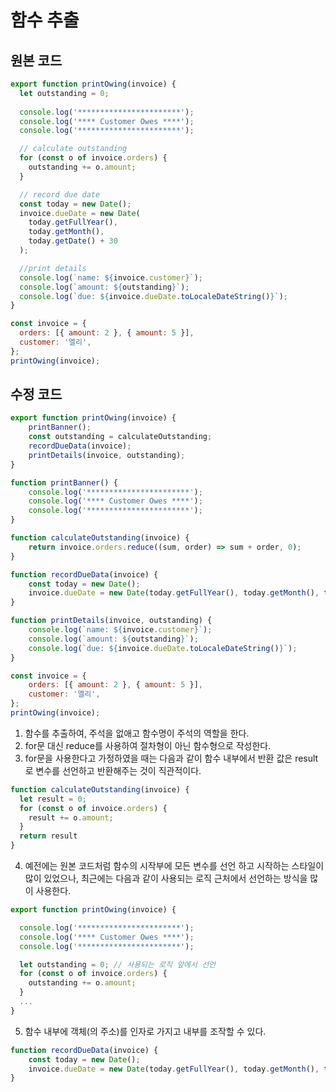 # 함수 추출

## 원본 코드

```js
export function printOwing(invoice) {
  let outstanding = 0;
  
  console.log('***********************');
  console.log('**** Customer Owes ****');
  console.log('***********************');

  // calculate outstanding
  for (const o of invoice.orders) {
    outstanding += o.amount;
  }

  // record due date
  const today = new Date();
  invoice.dueDate = new Date(
    today.getFullYear(),
    today.getMonth(),
    today.getDate() + 30
  );

  //print details
  console.log(`name: ${invoice.customer}`);
  console.log(`amount: ${outstanding}`);
  console.log(`due: ${invoice.dueDate.toLocaleDateString()}`);
}

const invoice = {
  orders: [{ amount: 2 }, { amount: 5 }],
  customer: '엘리',
};
printOwing(invoice);
```

## 수정 코드

```js
export function printOwing(invoice) {
	printBanner();
	const outstanding = calculateOutstanding;
	recordDueData(invoice);
	printDetails(invoice, outstanding);
}

function printBanner() {
	console.log('***********************');
	console.log('**** Customer Owes ****');
	console.log('***********************');
}

function calculateOutstanding(invoice) {
	return invoice.orders.reduce((sum, order) => sum + order, 0);
}

function recordDueData(invoice) {
	const today = new Date();
	invoice.dueDate = new Date(today.getFullYear(), today.getMonth(), today.getDate() + 30);
}

function printDetails(invoice, outstanding) {
	console.log(`name: ${invoice.customer}`);
	console.log(`amount: ${outstanding}`);
	console.log(`due: ${invoice.dueDate.toLocaleDateString()}`);
}

const invoice = {
	orders: [{ amount: 2 }, { amount: 5 }],
	customer: '엘리',
};
printOwing(invoice);
```

1. 함수를 추출하여, 주석을 없애고 함수명이 주석의 역할을 한다.
2. for문 대신 reduce를 사용하여 절차형이 아닌 함수형으로 작성한다.
3. for문을 사용한다고 가정하였을 때는 다음과 같이 함수 내부에서 반환 값은 result로 변수를 선언하고 반환해주는 것이 직관적이다.
```js
function calculateOutstanding(invoice) {
  let result = 0;
  for (const o of invoice.orders) {
    result += o.amount;
  }
  return result
}
```
4. 예전에는 원본 코드처럼 함수의 시작부에 모든 변수를 선언 하고 시작하는 스타일이 많이 있었으나, 최근에는 다음과 같이 사용되는 로직 근처에서 선언하는 방식을 많이 사용한다.
```js
export function printOwing(invoice) {

  console.log('***********************');
  console.log('**** Customer Owes ****');
  console.log('***********************');

  let outstanding = 0; // 사용되는 로직 앞에서 선언
  for (const o of invoice.orders) {
    outstanding += o.amount;
  }
  ...
}
```
5. 함수 내부에 객체(의 주소)를 인자로 가지고 내부를 조작할 수 있다. 
```js
function recordDueData(invoice) {
	const today = new Date();
	invoice.dueDate = new Date(today.getFullYear(), today.getMonth(), today.getDate() + 30);
}
```
